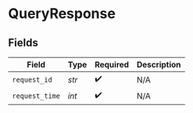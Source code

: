 # QueryResponse


## Fields

| Field              | Type               | Required           | Description        |
| ------------------ | ------------------ | ------------------ | ------------------ |
| `request_id`       | *str*              | :heavy_check_mark: | N/A                |
| `request_time`     | *int*              | :heavy_check_mark: | N/A                |
